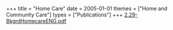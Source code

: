 +++
title = "Home Care"
date = 2005-01-01
themes = ["Home and Community Care"]
types = ["Publications"]
+++
[2.29-BkgrdHomecareENG.pdf](/files/2.29-BkgrdHomecareENG.pdf)
